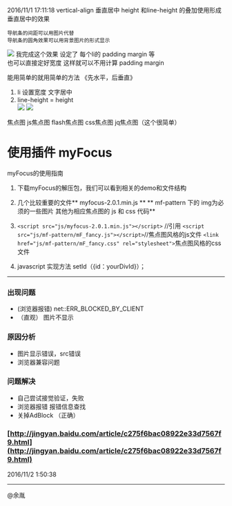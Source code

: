 2016/11/1 17:11:18 
    vertical-align 垂直居中
    height 和line-height 的叠加使用形成  垂直居中的效果

    导航条的间距可以用图片代替
    导航条的圆角效果可以用背景图片的形式显示
![](http://i.imgur.com/khwigjv.png)
我完成这个效果 设定了 每个li的 padding margin  等  
也可以直接定好宽度   这样就可以不用计算  padding margin

能用简单的就用简单的方法
《先水平，后垂直》

1. li  设置宽度   文字居中   
2. line-height  = height  
![](http://i.imgur.com/WkPPrab.jpg)
![](http://i.imgur.com/GfmbXFF.jpg)

焦点图 
js焦点图  flash焦点图   css焦点图  jq焦点图（这个很简单）

# 使用插件   myFocus #

myFocus的使用指南

1. 下载myFocus的解压包，我们可以看到相关的demo和文件结构
2. 几个比较重要的文件** myfocus-2.0.1.min.js ** ** mf-pattern 下的 img为必须的一些图片  其他为相应焦点图的 js 和 css 代码**
3. 
    `<script src="js/myfocus-2.0.1.min.js"></script>` //引用
    `<script src="js/mf-pattern/mF_fancy.js"></script>`//焦点图风格的js文件
    `<link href="js/mf-pattern/mF_fancy.css" rel="stylesheet">`焦点图风格的css文件

4. javascript 实现方法 setId（{id：yourDivId}）；

----------
### 出现问题 ###

- (浏览器报错) net::ERR_BLOCKED_BY_CLIENT 
- （直观） 图片不显示

### 原因分析 ###

- 图片显示错误，src错误
- 浏览器兼容问题  

### 问题解决 ###

- 自己尝试接觉验证，失败
- 浏览器报错  报错信息查找
- 关掉AdBlock （正确） 


### [http://jingyan.baidu.com/article/c275f6bac08922e33d7567f9.html](http://jingyan.baidu.com/article/c275f6bac08922e33d7567f9.html) ###

2016/11/2 1:50:38

----------
@余胤